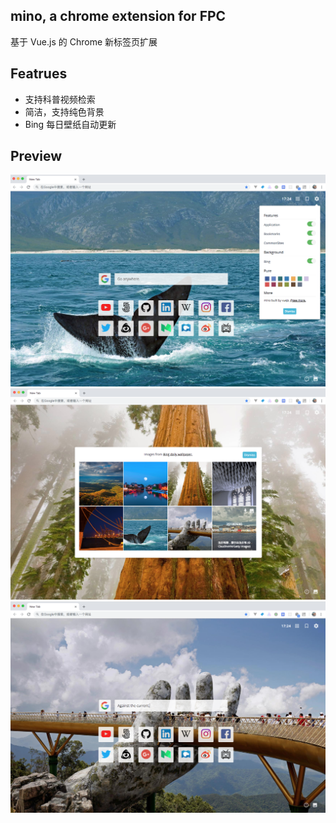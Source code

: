 ## mino, a chrome extension for FPC

基于 Vue.js 的 Chrome 新标签页扩展

## Featrues
- 支持科普视频检索
- 简洁，支持纯色背景
- Bing 每日壁纸自动更新

## Preview

![](https://github.com/bikekoala/fpc-chrome-mino/blob/master/doc/preview/01.jpg)
![](https://github.com/bikekoala/fpc-chrome-mino/blob/master/doc/preview/02.jpg)
![](https://github.com/bikekoala/fpc-chrome-mino/blob/master/doc/preview/03.jpg)
